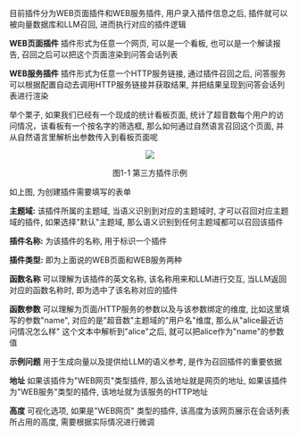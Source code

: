 目前插件分为WEB页面插件和WEB服务插件, 用户录入插件信息之后, 插件就可以被向量数据库和LLM召回, 进而执行对应的插件逻辑

**WEB页面插件** 插件形式为任意一个网页, 可以是一个看板, 也可以是一个解读报告, 召回之后可以把这个页面渲染到问答会话列表

**WEB服务插件** 插件形式为任意一个HTTP服务链接, 通过插件召回之后, 问答服务可以根据配置自动去调用HTTP服务链接并获取结果, 并把结果呈现到问答会话列表进行渲染

举个栗子, 如果我们已经有一个现成的统计看板页面, 统计了超音数每个用户的访问情况，该看板有一个按名字的筛选框, 那么如何通过自然语言召回这个页面, 并从自然语言里解析出参数传入到看板页面呢

<div align="center" >
    <img src=https://github.com/tencentmusic/supersonic/assets/22031277/3ddcec68-c605-4e19-93f8-6daa0c6a2b30/>
    <p>图1-1 第三方插件示例</p>
</div>

如上图, 为创建插件需要填写的表单

**主题域:** 该插件所属的主题域, 当语义识别到对应的主题域时, 才可以召回对应主题域的插件, 如果选择"默认"主题域, 那么语义识别到任何主题域都可以召回该插件

**插件名称:** 为该插件的名称, 用于标识一个插件

**插件类型:** 即为上面说的WEB页面和WEB服务两种

**函数名称** 可以理解为该插件的英文名称, 该名称用来和LLM进行交互, 当LLM返回对应的函数名称时, 即为选中了该名称对应的插件

**函数参数** 可以理解为页面/HTTP服务的参数以及与该参数绑定的维度, 比如这里填写的参数"name", 对应的是"超音数"主题域的"用户名"维度, 那么从"alice最近访问情况怎么样"
这个文本中解析到"alice"之后, 就可以把alice作为"name"的参数值

**示例问题** 用于生成向量以及提供给LLM的语义参考, 是作为召回插件的重要依据

**地址** 如果该插件为"WEB网页"类型插件, 那么该地址就是网页的地址, 如果该插件为"WEB服务"类型的插件, 该地址就为该服务的HTTP地址

**高度** 可视化选项, 如果是"WEB网页" 类型的插件, 该高度为该网页展示在会话列表所占用的高度, 需要根据实际情况进行微调